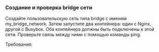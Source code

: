 
### Создание и проверка bridge сети

Создайте пользовательскую сеть типа bridge с именем my_bridge_network. Затем запустите два контейнера: один с Nginx, другой с Busybox. Оба контейнера должны быть подключены к этой сети. Проверьте связь между ними с помощью команды ping.

Требования:
